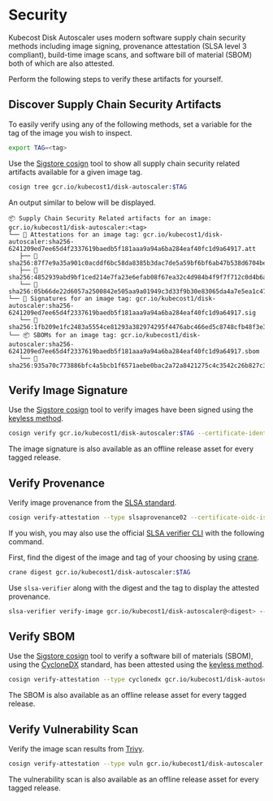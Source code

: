 # Security

Kubecost Disk Autoscaler uses modern software supply chain security methods including image signing, provenance attestation (SLSA level 3 compliant), build-time image scans, and software bill of material (SBOM) both of which are also attested.

Perform the following steps to verify these artifacts for yourself.

## Discover Supply Chain Security Artifacts

To easily verify using any of the following methods, set a variable for the tag of the image you wish to inspect.

```sh
export TAG=<tag>
```

Use the [Sigstore cosign](https://github.com/sigstore/cosign) tool to show all supply chain security related artifacts available for a given image tag.

```sh
cosign tree gcr.io/kubecost1/disk-autoscaler:$TAG
```

An output similar to below will be displayed.

```
📦 Supply Chain Security Related artifacts for an image: gcr.io/kubecost1/disk-autoscaler:<tag>
└── 💾 Attestations for an image tag: gcr.io/kubecost1/disk-autoscaler:sha256-6241209ed7ee65d4f2337619baedb5f181aaa9a94a6ba284eaf40fc1d9a64917.att
   ├── 🍒 sha256:87f7e9a35a901c0acddf6bc58da8385b3dac7de5a59bf6bf6ab47b538d6704be
   ├── 🍒 sha256:4852939abd9bf1ced214e7fa23e6efab08f67ea32c4d984b4f9f7f712c0d4b6a
   └── 🍒 sha256:05b66de22d6057a2500842e505aa9a01949c3d33f9b30e83065da4a7e5ea1c47
└── 🔐 Signatures for an image tag: gcr.io/kubecost1/disk-autoscaler:sha256-6241209ed7ee65d4f2337619baedb5f181aaa9a94a6ba284eaf40fc1d9a64917.sig
   └── 🍒 sha256:1fb209e1fc2483a5554ce81293a382974295f4476abc466ed5c8748cfb48f3e3
└── 📦 SBOMs for an image tag: gcr.io/kubecost1/disk-autoscaler:sha256-6241209ed7ee65d4f2337619baedb5f181aaa9a94a6ba284eaf40fc1d9a64917.sbom
   └── 🍒 sha256:935a70c773886bfc4a5bcb1f6571aebe0bac2a72a8421275c4c3542c26b827c3
```

## Verify Image Signature

Use the [Sigstore cosign](https://github.com/sigstore/cosign) tool to verify images have been signed using the [keyless method](https://docs.sigstore.dev/signing/overview/).

```sh
cosign verify gcr.io/kubecost1/disk-autoscaler:$TAG --certificate-identity-regexp="https://github.com/kubecost1/disk-autoscaler/.github/workflows/release.yaml@refs/tags/*" --certificate-oidc-issuer="https://token.actions.githubusercontent.com" | jq
```

The image signature is also available as an offline release asset for every tagged release.

## Verify Provenance

Verify image provenance from the [SLSA standard](https://slsa.dev/).

```sh
cosign verify-attestation --type slsaprovenance02 --certificate-oidc-issuer https://token.actions.githubusercontent.com   --certificate-identity-regexp '^https://github.com/slsa-framework/slsa-github-generator/.github/workflows/generator_container_slsa3.yml@refs/tags/v[0-9]+.[0-9]+.[0-9]+$' gcr.io/kubecost1/disk-autoscaler:$TAG | jq .payload -r | base64 --decode | jq
```

If you wish, you may also use the official [SLSA verifier CLI](https://github.com/slsa-framework/slsa-verifier) with the following command.

First, find the digest of the image and tag of your choosing by using [crane](https://github.com/google/go-containerregistry/blob/main/cmd/crane/README.md).

```sh
crane digest gcr.io/kubecost1/disk-autoscaler:$TAG
```

Use `slsa-verifier` along with the digest and the tag to display the attested provenance.

```sh
slsa-verifier verify-image gcr.io/kubecost1/disk-autoscaler@<digest> --source-uri github.com/kubecost/disk-autoscaler --source-tag $TAG --print-provenance | jq
```

## Verify SBOM

Use the [Sigstore cosign](https://github.com/sigstore/cosign) tool to verify a software bill of materials (SBOM), using the [CycloneDX](https://cyclonedx.org/) standard, has been attested using the [keyless method](https://docs.sigstore.dev/signing/overview/).

```sh
cosign verify-attestation --type cyclonedx gcr.io/kubecost1/disk-autoscaler:$TAG --certificate-identity-regexp="https://github.com/kubecost1/disk-autoscaler/.github/workflows/release.yaml@refs/tags/*" --certificate-oidc-issuer="https://token.actions.githubusercontent.com" | jq .payload -r | base64 --decode | jq
```

The SBOM is also available as an offline release asset for every tagged release.

## Verify Vulnerability Scan

Verify the image scan results from [Trivy](https://github.com/aquasecurity/trivy).

```sh
cosign verify-attestation --type vuln gcr.io/kubecost1/disk-autoscaler:$TAG --certificate-identity-regexp="https://github.com/kubecost1/disk-autoscaler/.github/workflows/release.yaml@refs/tags/*" --certificate-oidc-issuer="https://token.actions.githubusercontent.com" | jq .payload -r | base64 --decode | jq
```

The vulnerability scan is also available as an offline release asset for every tagged release.
